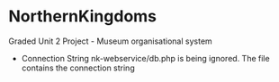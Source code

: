 # NorthernKingdoms
 Graded Unit 2 Project - Museum organisational system

- Connection String
nk-webservice/db.php is being ignored.
The file contains the connection string
